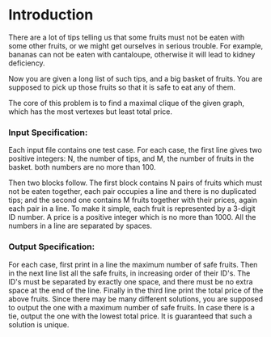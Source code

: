 

# Introduction

There are a lot of tips telling us that some fruits must not be eaten with some other fruits, or we might get ourselves in serious trouble. For example, bananas can not be eaten with cantaloupe, otherwise it will lead to kidney deficiency.

Now you are given a long list of such tips, and a big basket of fruits. You are supposed to pick up those fruits so that it is safe to eat any of them.

The core of this problem is to find a maximal clique of the given graph, which has the most vertexes but least total price.

### Input Specification:



Each input file contains one test case. For each case, the first line gives two positive integers: N, the number of tips, and M, the number of fruits in the basket. both numbers are no more than 100.

Then two blocks follow. The first block contains N pairs of fruits which must not be eaten together, each pair occupies a line and there is no duplicated tips; and the second one contains M fruits together with their prices, again each pair in a line. To make it simple, each fruit is represented by a 3-digit ID number. A price is a positive integer which is no more than 1000. All the numbers in a line are separated by spaces.

### Output Specification:

For each case, first print in a line the maximum number of safe fruits. Then in the next line list all the safe fruits, in increasing order of their ID's. The ID's must be separated by exactly one space, and there must be no extra space at the end of the line. Finally in the third line print the total price of the above fruits. Since there may be many different solutions, you are supposed to output the one with a maximum number of safe fruits. In case there is a tie, output the one with the lowest total price. It is guaranteed that such a solution is unique.